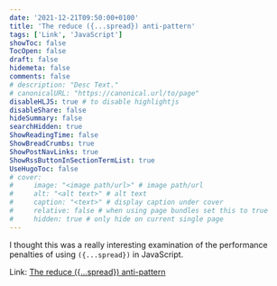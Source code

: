 ```yaml
---
date: '2021-12-21T09:50:00+0100'
title: 'The reduce ({...spread}) anti-pattern'
tags: ['Link', 'JavaScript']
showToc: false
TocOpen: false
draft: false
hidemeta: false
comments: false
# description: "Desc Text."
# canonicalURL: "https://canonical.url/to/page"
disableHLJS: true # to disable highlightjs
disableShare: false
hideSummary: false
searchHidden: true
ShowReadingTime: false
ShowBreadCrumbs: true
ShowPostNavLinks: true
ShowRssButtonInSectionTermList: true
UseHugoToc: false
# cover:
#     image: "<image path/url>" # image path/url
#     alt: "<alt text>" # alt text
#     caption: "<text>" # display caption under cover
#     relative: false # when using page bundles set this to true
#     hidden: true # only hide on current single page
---
```


I thought this was a really interesting examination of the performance penalties of using `({...spread})` in JavaScript.

Link: [The reduce ({...spread}) anti-pattern](https://www.richsnapp.com/article/2019/06-09-reduce-spread-anti-pattern)
